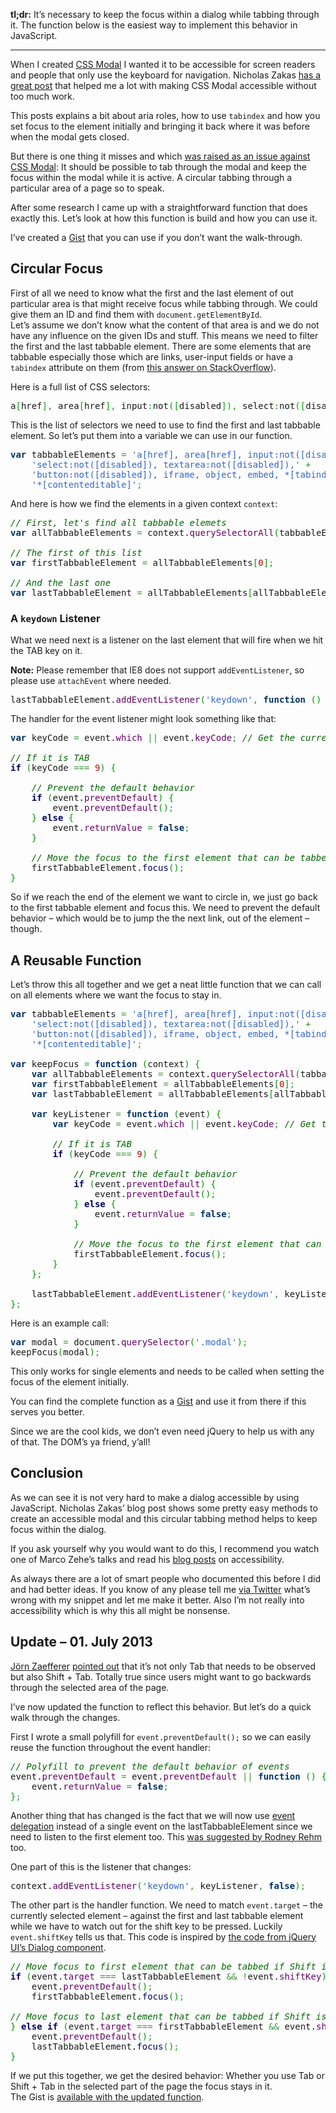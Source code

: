 **tl;dr:** It’s necessary to keep the focus within a dialog while tabbing through it. The function below is the easiest way to implement this behavior in JavaScript.

---

When I created <a href="http://drublic.de/archive/introducing-css-modal/">CSS Modal</a> I wanted it to be accessible for screen readers and people that only use the keyboard for navigation. Nicholas Zakas <a href="http://www.nczonline.net/blog/2013/02/12/making-an-accessible-dialog-box/">has a great post</a> that helped me a lot with making CSS Modal accessible without too much work.

This posts explains a bit about aria roles, how to use `tabindex` and how you set focus to the element initially and bringing it back where it was before when the modal gets closed.

But there is one thing it misses and which <a href="https://github.com/drublic/css-modal/issues/26">was raised as an issue against CSS Modal</a>: It should be possible to tab through the modal and keep the focus within the modal while it is active. A circular tabbing through a particular area of a page so to speak.

After some research I came up with a straightforward function that does exactly this. Let’s look at how this function is build and how you can use it.

I’ve created a <a href="https://gist.github.com/drublic/5899658">Gist</a> that you can use if you don’t want the walk-through.

## Circular Focus

First of all we need to know what the first and the last element of out particular area is that might receive focus while tabbing through. We could give them an ID and find them with `document.getElementById`.<br>
Let’s assume we don’t know what the content of that area is and we do not have any influence on the given IDs and stuff. This means we need to filter the first and the last tabbable element. There are some elements that are tabbable especially those which are links, user-input fields or have a `tabindex` attribute on them (from <a href="http://stackoverflow.com/questions/7668525/is-there-a-jquery-selector-to-get-all-elements-that-can-get-focus#answer-7668761">this answer on StackOverflow</a>).

Here is a full list of CSS selectors:

<div class="wp_syntax"><div class="code"><pre class="css" style="font-family:monospace;">a<span style="color: #00AA00;">[</span>href<span style="color: #00AA00;">]</span><span style="color: #00AA00;">,</span> area<span style="color: #00AA00;">[</span>href<span style="color: #00AA00;">]</span><span style="color: #00AA00;">,</span> input<span style="color: #00AA00;">:</span>not<span style="color: #00AA00;">(</span><span style="color: #00AA00;">[</span>disabled<span style="color: #00AA00;">]</span><span style="color: #00AA00;">)</span><span style="color: #00AA00;">,</span> select<span style="color: #00AA00;">:</span>not<span style="color: #00AA00;">(</span><span style="color: #00AA00;">[</span>disabled<span style="color: #00AA00;">]</span><span style="color: #00AA00;">)</span><span style="color: #00AA00;">,</span> textarea<span style="color: #00AA00;">:</span>not<span style="color: #00AA00;">(</span><span style="color: #00AA00;">[</span>disabled<span style="color: #00AA00;">]</span><span style="color: #00AA00;">)</span><span style="color: #00AA00;">,</span> button<span style="color: #00AA00;">:</span>not<span style="color: #00AA00;">(</span><span style="color: #00AA00;">[</span>disabled<span style="color: #00AA00;">]</span><span style="color: #00AA00;">)</span><span style="color: #00AA00;">,</span> iframe<span style="color: #00AA00;">,</span> object<span style="color: #00AA00;">,</span> <span style="color: #993333;">embed</span><span style="color: #00AA00;">,</span> <span style="color: #00AA00;">*</span><span style="color: #00AA00;">[</span>tabindex<span style="color: #00AA00;">]</span><span style="color: #00AA00;">,</span> <span style="color: #00AA00;">*</span><span style="color: #00AA00;">[</span>contenteditable<span style="color: #00AA00;">]</span></pre></div></div>


This is the list of selectors we need to use to find the first and last tabbable element. So let’s put them into a variable we can use in our function.

<div class="wp_syntax"><div class="code"><pre class="javascript" style="font-family:monospace;"><span style="color: #003366; font-weight: bold;">var</span> tabbableElements <span style="color: #339933;">=</span> <span style="color: #3366CC;">'a[href], area[href], input:not([disabled]),'</span> <span style="color: #339933;">+</span>
	<span style="color: #3366CC;">'select:not([disabled]), textarea:not([disabled]),'</span> <span style="color: #339933;">+</span>
	<span style="color: #3366CC;">'button:not([disabled]), iframe, object, embed, *[tabindex],'</span> <span style="color: #339933;">+</span>
	<span style="color: #3366CC;">'*[contenteditable]'</span><span style="color: #339933;">;</span></pre></div></div>


And here is how we find the elements in a given context `context`:

<div class="wp_syntax"><div class="code"><pre class="javascript" style="font-family:monospace;"><span style="color: #006600; font-style: italic;">// First, let's find all tabbable elemets</span>
<span style="color: #003366; font-weight: bold;">var</span> allTabbableElements <span style="color: #339933;">=</span> context.<span style="color: #660066;">querySelectorAll</span><span style="color: #009900;">(</span>tabbableElements<span style="color: #009900;">)</span><span style="color: #339933;">;</span>
&nbsp;
<span style="color: #006600; font-style: italic;">// The first of this list</span>
<span style="color: #003366; font-weight: bold;">var</span> firstTabbableElement <span style="color: #339933;">=</span> allTabbableElements<span style="color: #009900;">[</span><span style="color: #CC0000;">0</span><span style="color: #009900;">]</span><span style="color: #339933;">;</span>
&nbsp;
<span style="color: #006600; font-style: italic;">// And the last one</span>
<span style="color: #003366; font-weight: bold;">var</span> lastTabbableElement <span style="color: #339933;">=</span> allTabbableElements<span style="color: #009900;">[</span>allTabbableElements.<span style="color: #660066;">length</span> <span style="color: #339933;">-</span> <span style="color: #CC0000;">1</span><span style="color: #009900;">]</span><span style="color: #339933;">;</span></pre></div></div>

### A `keydown` Listener

What we need next is a listener on the last element that will fire when we hit the TAB key on it.<br>

**Note:** Please remember that IE8 does not support `addEventListener`, so please use `attachEvent` where needed.

<div class="wp_syntax"><div class="code"><pre class="javascript" style="font-family:monospace;">lastTabbableElement.<span style="color: #660066;">addEventListener</span><span style="color: #009900;">(</span><span style="color: #3366CC;">'keydown'</span><span style="color: #339933;">,</span> <span style="color: #003366; font-weight: bold;">function</span> <span style="color: #009900;">(</span><span style="color: #009900;">)</span> <span style="color: #009900;">{</span> <span style="color: #009966; font-style: italic;">/* More magic */</span> <span style="color: #009900;">}</span><span style="color: #339933;">,</span> <span style="color: #003366; font-weight: bold;">false</span><span style="color: #009900;">)</span><span style="color: #339933;">;</span></pre></div></div>


The handler for the event listener might look something like that:

<div class="wp_syntax"><div class="code"><pre class="javascript" style="font-family:monospace;"><span style="color: #003366; font-weight: bold;">var</span> keyCode <span style="color: #339933;">=</span> event.<span style="color: #660066;">which</span> <span style="color: #339933;">||</span> event.<span style="color: #660066;">keyCode</span><span style="color: #339933;">;</span> <span style="color: #006600; font-style: italic;">// Get the current keycode</span>
&nbsp;
<span style="color: #006600; font-style: italic;">// If it is TAB</span>
<span style="color: #000066; font-weight: bold;">if</span> <span style="color: #009900;">(</span>keyCode <span style="color: #339933;">===</span> <span style="color: #CC0000;">9</span><span style="color: #009900;">)</span> <span style="color: #009900;">{</span>
&nbsp;
	<span style="color: #006600; font-style: italic;">// Prevent the default behavior</span>
	<span style="color: #000066; font-weight: bold;">if</span> <span style="color: #009900;">(</span>event.<span style="color: #660066;">preventDefault</span><span style="color: #009900;">)</span> <span style="color: #009900;">{</span>
		event.<span style="color: #660066;">preventDefault</span><span style="color: #009900;">(</span><span style="color: #009900;">)</span><span style="color: #339933;">;</span>
	<span style="color: #009900;">}</span> <span style="color: #000066; font-weight: bold;">else</span> <span style="color: #009900;">{</span>
		event.<span style="color: #660066;">returnValue</span> <span style="color: #339933;">=</span> <span style="color: #003366; font-weight: bold;">false</span><span style="color: #339933;">;</span>
	<span style="color: #009900;">}</span>
&nbsp;
	<span style="color: #006600; font-style: italic;">// Move the focus to the first element that can be tabbed</span>
	firstTabbableElement.<span style="color: #000066;">focus</span><span style="color: #009900;">(</span><span style="color: #009900;">)</span><span style="color: #339933;">;</span>
<span style="color: #009900;">}</span></pre></div></div>


So if we reach the end of the element we want to circle in, we just go back to the first tabbable element and focus this. We need to prevent the default behavior – which would be to jump the the next link, out of the element – though.

## A Reusable Function

Let’s throw this all together and we get a neat little function that we can call on all elements where we want the focus to stay in.

<div class="wp_syntax"><div class="code"><pre class="javascript" style="font-family:monospace;"><span style="color: #003366; font-weight: bold;">var</span> tabbableElements <span style="color: #339933;">=</span> <span style="color: #3366CC;">'a[href], area[href], input:not([disabled]),'</span> <span style="color: #339933;">+</span>
	<span style="color: #3366CC;">'select:not([disabled]), textarea:not([disabled]),'</span> <span style="color: #339933;">+</span>
	<span style="color: #3366CC;">'button:not([disabled]), iframe, object, embed, *[tabindex],'</span> <span style="color: #339933;">+</span>
	<span style="color: #3366CC;">'*[contenteditable]'</span><span style="color: #339933;">;</span>
&nbsp;
<span style="color: #003366; font-weight: bold;">var</span> keepFocus <span style="color: #339933;">=</span> <span style="color: #003366; font-weight: bold;">function</span> <span style="color: #009900;">(</span>context<span style="color: #009900;">)</span> <span style="color: #009900;">{</span>
	<span style="color: #003366; font-weight: bold;">var</span> allTabbableElements <span style="color: #339933;">=</span> context.<span style="color: #660066;">querySelectorAll</span><span style="color: #009900;">(</span>tabbableElements<span style="color: #009900;">)</span><span style="color: #339933;">;</span>
	<span style="color: #003366; font-weight: bold;">var</span> firstTabbableElement <span style="color: #339933;">=</span> allTabbableElements<span style="color: #009900;">[</span><span style="color: #CC0000;">0</span><span style="color: #009900;">]</span><span style="color: #339933;">;</span>
	<span style="color: #003366; font-weight: bold;">var</span> lastTabbableElement <span style="color: #339933;">=</span> allTabbableElements<span style="color: #009900;">[</span>allTabbableElements.<span style="color: #660066;">length</span> <span style="color: #339933;">-</span> <span style="color: #CC0000;">1</span><span style="color: #009900;">]</span><span style="color: #339933;">;</span>
&nbsp;
	<span style="color: #003366; font-weight: bold;">var</span> keyListener <span style="color: #339933;">=</span> <span style="color: #003366; font-weight: bold;">function</span> <span style="color: #009900;">(</span>event<span style="color: #009900;">)</span> <span style="color: #009900;">{</span>
		<span style="color: #003366; font-weight: bold;">var</span> keyCode <span style="color: #339933;">=</span> event.<span style="color: #660066;">which</span> <span style="color: #339933;">||</span> event.<span style="color: #660066;">keyCode</span><span style="color: #339933;">;</span> <span style="color: #006600; font-style: italic;">// Get the current keycode</span>
&nbsp;
		<span style="color: #006600; font-style: italic;">// If it is TAB</span>
		<span style="color: #000066; font-weight: bold;">if</span> <span style="color: #009900;">(</span>keyCode <span style="color: #339933;">===</span> <span style="color: #CC0000;">9</span><span style="color: #009900;">)</span> <span style="color: #009900;">{</span>
&nbsp;
			<span style="color: #006600; font-style: italic;">// Prevent the default behavior</span>
			<span style="color: #000066; font-weight: bold;">if</span> <span style="color: #009900;">(</span>event.<span style="color: #660066;">preventDefault</span><span style="color: #009900;">)</span> <span style="color: #009900;">{</span>
				event.<span style="color: #660066;">preventDefault</span><span style="color: #009900;">(</span><span style="color: #009900;">)</span><span style="color: #339933;">;</span>
			<span style="color: #009900;">}</span> <span style="color: #000066; font-weight: bold;">else</span> <span style="color: #009900;">{</span>
				event.<span style="color: #660066;">returnValue</span> <span style="color: #339933;">=</span> <span style="color: #003366; font-weight: bold;">false</span><span style="color: #339933;">;</span>
			<span style="color: #009900;">}</span>
&nbsp;
			<span style="color: #006600; font-style: italic;">// Move the focus to the first element that can be tabbed</span>
			firstTabbableElement.<span style="color: #000066;">focus</span><span style="color: #009900;">(</span><span style="color: #009900;">)</span><span style="color: #339933;">;</span>
		<span style="color: #009900;">}</span>
	<span style="color: #009900;">}</span><span style="color: #339933;">;</span>
&nbsp;
	lastTabbableElement.<span style="color: #660066;">addEventListener</span><span style="color: #009900;">(</span><span style="color: #3366CC;">'keydown'</span><span style="color: #339933;">,</span> keyListener<span style="color: #339933;">,</span> <span style="color: #003366; font-weight: bold;">false</span><span style="color: #009900;">)</span><span style="color: #339933;">;</span>
<span style="color: #009900;">}</span><span style="color: #339933;">;</span></pre></div></div>


Here is an example call:

<div class="wp_syntax"><div class="code"><pre class="javascript" style="font-family:monospace;"><span style="color: #003366; font-weight: bold;">var</span> modal <span style="color: #339933;">=</span> document.<span style="color: #660066;">querySelector</span><span style="color: #009900;">(</span><span style="color: #3366CC;">'.modal'</span><span style="color: #009900;">)</span><span style="color: #339933;">;</span>
keepFocus<span style="color: #009900;">(</span>modal<span style="color: #009900;">)</span><span style="color: #339933;">;</span></pre></div></div>


This only works for single elements and needs to be called when setting the focus of the element initially.

You can find the complete function as a <a href="https://gist.github.com/drublic/5899658">Gist</a> and use it from there if this serves you better.

Since we are the cool kids, we don’t even need jQuery to help us with any of that. The DOM’s ya friend, y’all!

## Conclusion

As we can see it is not very hard to make a dialog accessible by using JavaScript. Nicholas Zakas’ blog post shows some pretty easy methods to create an accessible modal and this circular tabbing method helps to keep focus within the dialog.

If you ask yourself why you would want to do this, I recommend you watch one of Marco Zehe’s talks and read his <a href="http://www.marcozehe.de/">blog posts</a> on accessibility.

As always there are a lot of smart people who documented this before I did and had better ideas. If you know of any please tell me <a href="https://twitter.com/drublic">via Twitter</a> what’s wrong with my snippet and let me make it better. Also I’m not really into accessibility which is why this all might be nonsense.

<h2 id="update-1">Update – 01. July 2013</h2>

<a href="http://bassistance.de/">Jörn Zaefferer</a> <a href="https://twitter.com/bassistance/status/351650672820764673">pointed out</a> that it’s not only Tab that needs to be observed but also Shift + Tab. Totally true since users might want to go backwards through the selected area of the page.

I’ve now updated the function to reflect this behavior. But let’s do a quick walk through the changes.

First I wrote a small polyfill for `event.preventDefault();` so we can easily reuse the function throughout the event handler:

<div class="wp_syntax"><div class="code"><pre class="javascript" style="font-family:monospace;"><span style="color: #006600; font-style: italic;">// Polyfill to prevent the default behavior of events</span>
event.<span style="color: #660066;">preventDefault</span> <span style="color: #339933;">=</span> event.<span style="color: #660066;">preventDefault</span> <span style="color: #339933;">||</span> <span style="color: #003366; font-weight: bold;">function</span> <span style="color: #009900;">(</span><span style="color: #009900;">)</span> <span style="color: #009900;">{</span>
	event.<span style="color: #660066;">returnValue</span> <span style="color: #339933;">=</span> <span style="color: #003366; font-weight: bold;">false</span><span style="color: #339933;">;</span>
<span style="color: #009900;">}</span><span style="color: #339933;">;</span></pre></div></div>


Another thing that has changed is the fact that we will now use <a href="http://davidwalsh.name/event-delegate">event delegation</a> instead of a single event on the lastTabbableElement since we need to listen to the first element too. This <a href="https://twitter.com/rodneyrehm/status/351655745487519744">was suggested by Rodney Rehm</a> too.

One part of this is the listener that changes:

<div class="wp_syntax"><div class="code"><pre class="javascript" style="font-family:monospace;">context.<span style="color: #660066;">addEventListener</span><span style="color: #009900;">(</span><span style="color: #3366CC;">'keydown'</span><span style="color: #339933;">,</span> keyListener<span style="color: #339933;">,</span> <span style="color: #003366; font-weight: bold;">false</span><span style="color: #009900;">)</span><span style="color: #339933;">;</span></pre></div></div>


The other part is the handler function. We need to match `event.target` – the currently selected element – against the first and last tabbable element while we have to watch out for the shift key to be pressed. Luckily `event.shiftKey` tells us that. This code is inspired by <a href="https://github.com/jquery/jquery-ui/blob/master/ui/jquery.ui.dialog.js#L302-L308">the code from jQuery UI’s Dialog component</a>.

<div class="wp_syntax"><div class="code"><pre class="javascript" style="font-family:monospace;"><span style="color: #006600; font-style: italic;">// Move focus to first element that can be tabbed if Shift isn't used</span>
<span style="color: #000066; font-weight: bold;">if</span> <span style="color: #009900;">(</span>event.<span style="color: #660066;">target</span> <span style="color: #339933;">===</span> lastTabbableElement <span style="color: #339933;">&amp;&amp;</span> <span style="color: #339933;">!</span>event.<span style="color: #660066;">shiftKey</span><span style="color: #009900;">)</span> <span style="color: #009900;">{</span>
	event.<span style="color: #660066;">preventDefault</span><span style="color: #009900;">(</span><span style="color: #009900;">)</span><span style="color: #339933;">;</span>
	firstTabbableElement.<span style="color: #000066;">focus</span><span style="color: #009900;">(</span><span style="color: #009900;">)</span><span style="color: #339933;">;</span>
&nbsp;
<span style="color: #006600; font-style: italic;">// Move focus to last element that can be tabbed if Shift is used</span>
<span style="color: #009900;">}</span> <span style="color: #000066; font-weight: bold;">else</span> <span style="color: #000066; font-weight: bold;">if</span> <span style="color: #009900;">(</span>event.<span style="color: #660066;">target</span> <span style="color: #339933;">===</span> firstTabbableElement <span style="color: #339933;">&amp;&amp;</span> event.<span style="color: #660066;">shiftKey</span><span style="color: #009900;">)</span> <span style="color: #009900;">{</span>
	event.<span style="color: #660066;">preventDefault</span><span style="color: #009900;">(</span><span style="color: #009900;">)</span><span style="color: #339933;">;</span>
	lastTabbableElement.<span style="color: #000066;">focus</span><span style="color: #009900;">(</span><span style="color: #009900;">)</span><span style="color: #339933;">;</span>
<span style="color: #009900;">}</span></pre></div></div>


If we put this together, we get the desired behavior: Whether you use Tab or Shift + Tab in the selected part of the page the focus stays in it.<br>
The Gist is <a href="https://gist.github.com/drublic/5899658">available with the updated function</a>.
